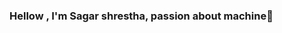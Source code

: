 ### Hellow , I'm Sagar shrestha, passion about machine👋

<!--
**Sagarshrestha12/Sagarshrestha12** is a ✨ _special_ ✨ repository because its `README.md` (this file) appears on your GitHub profile.

Here are some ideas to get you started:

- 🌱 I’m currently learning django,flutter
- 👯 I’m looking to collaborate on youtube
- 🤔 I’m looking for help with ...
- 💬 Ask me about machine learning, deep learning, database and data related query
- 📫 How to reach me: linkedin - @sagar-shrestha-9a5646180
-->
